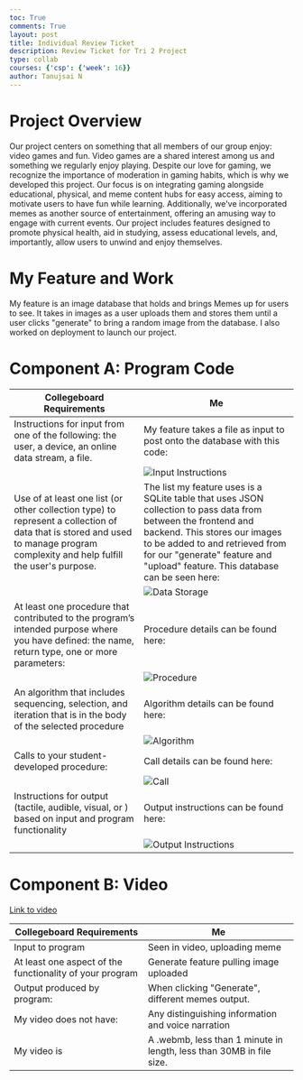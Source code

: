```yaml
---
toc: True
comments: True
layout: post
title: Individual Review Ticket
description: Review Ticket for Tri 2 Project
type: collab
courses: {'csp': {'week': 16}}
author: Tanujsai N
---
```


# Project Overview

Our project centers on something that all members of our group enjoy: video games and fun. Video games are a shared interest among us and something we regularly enjoy playing. Despite our love for gaming, we recognize the importance of moderation in gaming habits, which is why we developed this project. Our focus is on integrating gaming alongside educational, physical, and meme content hubs for easy access, aiming to motivate users to have fun while learning. Additionally, we've incorporated memes as another source of entertainment, offering an amusing way to engage with current events. Our project includes features designed to promote physical health, aid in studying, assess educational levels, and, importantly, allow users to unwind and enjoy themselves.

# My Feature and Work

My feature is an image database that holds and brings Memes up for users to see. It takes in images as a user uploads them and stores them until a user clicks "generate" to bring a random image from the database. I also worked on deployment to launch our project.

# Component A: Program Code

| Collegeboard Requirements                                                                                                                                                      | Me |
|--------------------------------------------------------------------------------------------------------------------------------------------------------------------------------|----|
| Instructions for input from one of the following: the user, a device, an online data stream, a file.                                                                          | My feature takes a file as input to post onto the database with this code: |
|                                                                                                                                                                                | ![Input Instructions](https://i.ibb.co/SXgmXVW/Screenshot-2024-02-26-225249.png) |
| Use of at least one list (or other collection type) to represent a collection of data that is stored and used to manage program complexity and help fulfill the user's purpose. | The list my feature uses is a SQLite table that uses JSON collection to pass data from between the frontend and backend. This stores our images to be added to and retrieved from for our "generate" feature and "upload" feature. This database can be seen here: |
|                                                                                                                                                                                | ![Data Storage](https://i.ibb.co/Y3jQ9y8/Screenshot-2024-02-26-225709.png) |
| At least one procedure that contributed to the program’s intended purpose where you have defined: the name, return type, one or more parameters:                                 | Procedure details can be found here: |
|                                                                                                                                                                                | ![Procedure](https://i.ibb.co/FW0BDbT/Screenshot-2024-02-26-144750.png) |
| An algorithm that includes sequencing, selection, and iteration that is in the body of the selected procedure                                                                  | Algorithm details can be found here: |
|                                                                                                                                                                                | ![Algorithm](https://i.ibb.co/KFzDz3W/Screenshot-2024-02-26-145427.png) |
| Calls to your student-developed procedure:                                                                                                                                    | Call details can be found here: |
|                                                                                                                                                                                | ![Call](https://i.ibb.co/rxWF7BR/Screenshot-2024-02-26-145910.png) |
| Instructions for output (tactile, audible, visual, or ) based on input and program functionality                                                                               | Output instructions can be found here: |
|                                                                                                                                                                                | ![Output Instructions](https://i.ibb.co/HC3WsDf/Screenshot-2024-02-26-150207.png) |


# Component B: Video

[Link to video](https://drive.google.com/file/d/1DwEQN2Wpf58C5XHcTnKei0qQUjdLknI4/view?usp=sharing)

| Collegeboard Requirements                                | Me                                                                   |
|----------------------------------------------------------|----------------------------------------------------------------------|
| Input to program                                         | Seen in video, uploading meme                                        |
| At least one aspect of the functionality of your program | Generate feature pulling image uploaded                              |
| Output produced by program:                              | When clicking "Generate", different memes output.                    |
| My video does not have:                                  | Any distinguishing information and voice narration                   |
| My video is                                              | A .webmb, less than 1 minute in length, less than 30MB in file size. |

